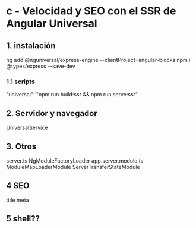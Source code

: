 # c - Velocidad y SEO con el SSR de Angular Universal

## 1. instalación
ng add @nguniversal/express-engine --clientProject=angular-blocks
npm i @types/express --save-dev

### 1.1 scripts
"universal": "npm run build:ssr && npm run serve:ssr"

## 2. Servidor y navegador
UniversalService
<!-- Inyección de dependencias específicas -->

## 3. Otros
server.ts NgModuleFactoryLoader
app.server.module.ts ModuleMapLoaderModule ServerTransferStateModule

## 4 SEO
title
meta

## 5 shell??
